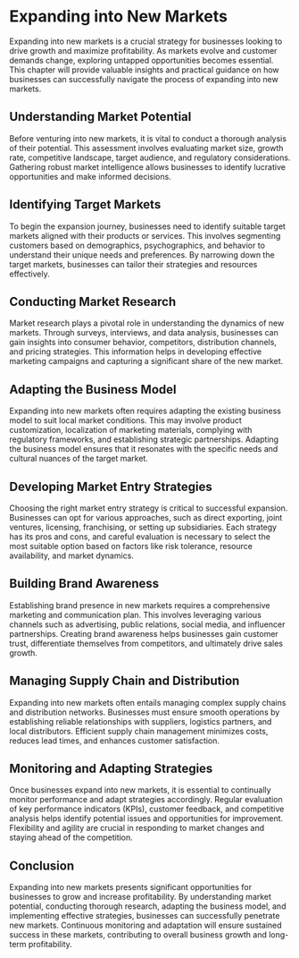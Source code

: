 Expanding into New Markets
=====================================



Expanding into new markets is a crucial strategy for businesses looking to drive growth and maximize profitability. As markets evolve and customer demands change, exploring untapped opportunities becomes essential. This chapter will provide valuable insights and practical guidance on how businesses can successfully navigate the process of expanding into new markets.

Understanding Market Potential
------------------------------

Before venturing into new markets, it is vital to conduct a thorough analysis of their potential. This assessment involves evaluating market size, growth rate, competitive landscape, target audience, and regulatory considerations. Gathering robust market intelligence allows businesses to identify lucrative opportunities and make informed decisions.

Identifying Target Markets
--------------------------

To begin the expansion journey, businesses need to identify suitable target markets aligned with their products or services. This involves segmenting customers based on demographics, psychographics, and behavior to understand their unique needs and preferences. By narrowing down the target markets, businesses can tailor their strategies and resources effectively.

Conducting Market Research
--------------------------

Market research plays a pivotal role in understanding the dynamics of new markets. Through surveys, interviews, and data analysis, businesses can gain insights into consumer behavior, competitors, distribution channels, and pricing strategies. This information helps in developing effective marketing campaigns and capturing a significant share of the new market.

Adapting the Business Model
---------------------------

Expanding into new markets often requires adapting the existing business model to suit local market conditions. This may involve product customization, localization of marketing materials, complying with regulatory frameworks, and establishing strategic partnerships. Adapting the business model ensures that it resonates with the specific needs and cultural nuances of the target market.

Developing Market Entry Strategies
----------------------------------

Choosing the right market entry strategy is critical to successful expansion. Businesses can opt for various approaches, such as direct exporting, joint ventures, licensing, franchising, or setting up subsidiaries. Each strategy has its pros and cons, and careful evaluation is necessary to select the most suitable option based on factors like risk tolerance, resource availability, and market dynamics.

Building Brand Awareness
------------------------

Establishing brand presence in new markets requires a comprehensive marketing and communication plan. This involves leveraging various channels such as advertising, public relations, social media, and influencer partnerships. Creating brand awareness helps businesses gain customer trust, differentiate themselves from competitors, and ultimately drive sales growth.

Managing Supply Chain and Distribution
--------------------------------------

Expanding into new markets often entails managing complex supply chains and distribution networks. Businesses must ensure smooth operations by establishing reliable relationships with suppliers, logistics partners, and local distributors. Efficient supply chain management minimizes costs, reduces lead times, and enhances customer satisfaction.

Monitoring and Adapting Strategies
----------------------------------

Once businesses expand into new markets, it is essential to continually monitor performance and adapt strategies accordingly. Regular evaluation of key performance indicators (KPIs), customer feedback, and competitive analysis helps identify potential issues and opportunities for improvement. Flexibility and agility are crucial in responding to market changes and staying ahead of the competition.

Conclusion
----------

Expanding into new markets presents significant opportunities for businesses to grow and increase profitability. By understanding market potential, conducting thorough research, adapting the business model, and implementing effective strategies, businesses can successfully penetrate new markets. Continuous monitoring and adaptation will ensure sustained success in these markets, contributing to overall business growth and long-term profitability.
